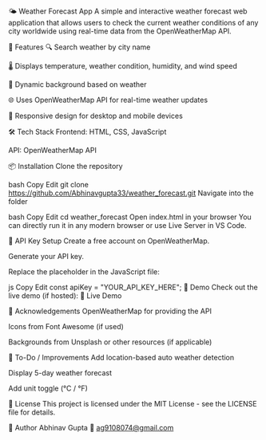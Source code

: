 🌤️ Weather Forecast App
A simple and interactive weather forecast web application that allows users to check the current weather conditions of any city worldwide using real-time data from the OpenWeatherMap API.

<!-- Optional: Replace with actual screenshot link -->

🚀 Features
🔍 Search weather by city name

🌡️ Displays temperature, weather condition, humidity, and wind speed

🌇 Dynamic background based on weather

🌐 Uses OpenWeatherMap API for real-time weather updates

📱 Responsive design for desktop and mobile devices

🛠️ Tech Stack
Frontend: HTML, CSS, JavaScript

API: OpenWeatherMap API

📦 Installation
Clone the repository

bash
Copy
Edit
git clone https://github.com/Abhinavgupta33/weather_forecast.git
Navigate into the folder

bash
Copy
Edit
cd weather_forecast
Open index.html in your browser
You can directly run it in any modern browser or use Live Server in VS Code.

🔑 API Key Setup
Create a free account on OpenWeatherMap.

Generate your API key.

Replace the placeholder in the JavaScript file:

js
Copy
Edit
const apiKey = "YOUR_API_KEY_HERE";
📸 Demo
Check out the live demo (if hosted):
🔗 Live Demo <!-- Add if hosted on GitHub Pages or any service -->

🙌 Acknowledgements
OpenWeatherMap for providing the API

Icons from Font Awesome (if used)

Backgrounds from Unsplash or other resources (if applicable)

📌 To-Do / Improvements
 Add location-based auto weather detection

 Display 5-day weather forecast

 Add unit toggle (°C / °F)

📄 License
This project is licensed under the MIT License - see the LICENSE file for details.

👤 Author
Abhinav Gupta
📧 ag9108074@gmail.com

